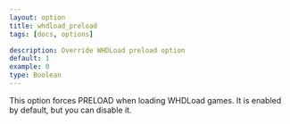 ```yaml
---
layout: option
title: whdload_preload
tags: [docs, options]

description: Override WHDLoad preload option
default: 1
example: 0
type: Boolean
---
```


This option forces PRELOAD when loading WHDLoad games. It is enabled by
default, but you can disable it.

